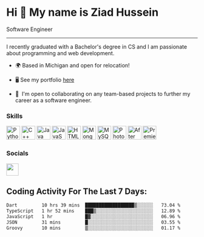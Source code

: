 Hi 👋 My name is Ziad Hussein
=============================

Software Engineer

-----------------
I recently graduated with a Bachelor's degree in CS and I am passionate about programming and web development.
* 🌍 Based in Michigan and open for relocation!

* 🖥️ See my portfolio [here](https://ziadh.github.io/Personal-Portfolio/)
  
  
* 🤝  I'm open to collaborating on any team-based projects to further my career as a software engineer.

### Skills


<p align="left">
<a href="https://www.python.org/" target="_blank" rel="noreferrer"><img src="https://raw.githubusercontent.com/danielcranney/readme-generator/main/public/icons/skills/python-colored.svg" width="36" height="36" alt="Python" /></a>
<a href="https://docs.microsoft.com/en-us/cpp/?view=msvc-170" target="_blank" rel="noreferrer"><img src="https://raw.githubusercontent.com/danielcranney/readme-generator/main/public/icons/skills/cplusplus-colored.svg" width="36" height="36" alt="C++" /></a>
<a href="https://www.oracle.com/java/" target="_blank" rel="noreferrer"><img src="https://raw.githubusercontent.com/danielcranney/readme-generator/main/public/icons/skills/java-colored.svg" width="36" height="36" alt="Java" /></a>
<a href="https://developer.mozilla.org/en-US/docs/Web/JavaScript" target="_blank" rel="noreferrer"><img src="https://raw.githubusercontent.com/danielcranney/readme-generator/main/public/icons/skills/javascript-colored.svg" width="36" height="36" alt="JavaScript" /></a>
<a href="https://developer.mozilla.org/en-US/docs/Glossary/HTML5" target="_blank" rel="noreferrer"><img src="https://raw.githubusercontent.com/danielcranney/readme-generator/main/public/icons/skills/html5-colored.svg" width="36" height="36" alt="HTML5" /></a>
<a href="https://www.mongodb.com/" target="_blank" rel="noreferrer"><img src="https://raw.githubusercontent.com/danielcranney/readme-generator/main/public/icons/skills/mongodb-colored.svg" width="36" height="36" alt="MongoDB" /></a>
<a href="https://www.mysql.com/" target="_blank" rel="noreferrer"><img src="https://raw.githubusercontent.com/danielcranney/readme-generator/main/public/icons/skills/mysql-colored.svg" width="36" height="36" alt="MySQL" /></a>
<a href="https://www.adobe.com/uk/products/photoshop.html" target="_blank" rel="noreferrer"><img src="https://raw.githubusercontent.com/danielcranney/readme-generator/main/public/icons/skills/photoshop-colored.svg" width="36" height="36" alt="Photoshop" /></a>
<a href="https://www.adobe.com/uk/products/aftereffects.html" target="_blank" rel="noreferrer"><img src="https://raw.githubusercontent.com/danielcranney/readme-generator/main/public/icons/skills/aftereffects-colored.svg" width="36" height="36" alt="After Effects" /></a>
<a href="https://www.adobe.com/uk/products/premiere.html" target="_blank" rel="noreferrer"><img src="https://raw.githubusercontent.com/danielcranney/readme-generator/main/public/icons/skills/premierepro-colored.svg" width="36" height="36" alt="Premiere Pro" /></a></p>


### Socials

<a href="https://www.linkedin.com/in/ziad-hussein-71022b23a" target="_blank" rel="noreferrer"><img src="https://raw.githubusercontent.com/danielcranney/readme-generator/main/public/icons/socials/linkedin.svg" width="32" height="32" /></a></p>

## Coding Activity For The Last 7 Days:
<!--START_SECTION:waka-->

```txt
Dart         10 hrs 39 mins  ██████████████████▒░░░░░░   73.04 %
TypeScript   1 hr 52 mins    ███▒░░░░░░░░░░░░░░░░░░░░░   12.89 %
JavaScript   1 hr            █▓░░░░░░░░░░░░░░░░░░░░░░░   06.96 %
JSON         31 mins         █░░░░░░░░░░░░░░░░░░░░░░░░   03.55 %
Groovy       10 mins         ▒░░░░░░░░░░░░░░░░░░░░░░░░   01.17 %
```

<!--END_SECTION:waka-->
